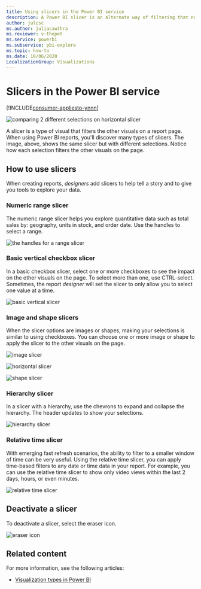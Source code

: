 ```yaml
---
title: Using slicers in the Power BI service
description: A Power BI slicer is an alternate way of filtering that narrows the portion of the semantic model shown in the other visualizations in a report.
author: julcsc
ms.author: juliacawthra
ms.reviewer: v-thepet
ms.service: powerbi
ms.subservice: pbi-explore
ms.topic: how-to
ms.date: 10/06/2020
LocalizationGroup: Visualizations
---
```

# Slicers in the Power BI service

[!INCLUDE[consumer-appliesto-ynnn](../includes/consumer-appliesto-yynn.md)]

![comparing 2 different selections on horizontal slicer](media/end-user-slicer/power-bi-slider.png)

A slicer is a type of visual that filters the other visuals on a report page. When using Power BI reports, you'll discover many types of slicers. The image, above, shows the same slicer but with different selections. Notice how each selection filters the other visuals on the page.  


## How to use slicers
When creating reports, *designers* add slicers to help tell a story and to give you tools to explore your data.

### Numeric range slicer
 The numeric range slicer helps you explore quantitative data such as total sales by: geography, units in stock, and order date. Use the handles to select a range. 

![the handles for a range slicer](media/end-user-slicer/power-bi-handles.png)

### Basic vertical checkbox slicer

In a basic checkbox slicer, select one or more checkboxes to see the impact on the other visuals on the page. To select more than one, use CTRL-select. Sometimes, the report *designer* will set the slicer to only allow you to select one value at a time. 

![basic vertical slicer](media/end-user-slicer/power-bi-basic.png)

### Image and shape slicers
When the slicer options are images or shapes, making your selections is similar to using checkboxes. You can choose one or more image or shape to apply the slicer to the other visuals on the page. 

![image slicer](media/end-user-slicer/power-bi-image.png)    

![horizontal slicer](media/end-user-slicer/power-bi-horizontal.png)    

![shape slicer](media/end-user-slicer/power-bi-boxes.png)

### Hierarchy slicer

In a slicer with a hierarchy, use the chevrons to expand and collapse the hierarchy. The header updates to show your selections.

![hierarchy slicer](media/end-user-slicer/power-bi-hierarchy.png)

### Relative time slicer
With emerging fast refresh scenarios, the ability to filter to a smaller window of time can be very useful.
Using the relative time slicer, you can apply time-based filters to any date or time data in your report. For example, you can use the relative time slicer to show only video views within the last 2 days, hours, or even minutes. 

![relative time slicer](media/end-user-slicer/power-bi-relative-time.png)

## Deactivate a slicer
To deactivate a slicer, select the eraser icon.

![eraser icon](media/end-user-slicer/power-bi-eraser.png)

## Related content

For more information, see the following articles:

- [Visualization types in Power BI](end-user-visualizations.md)

